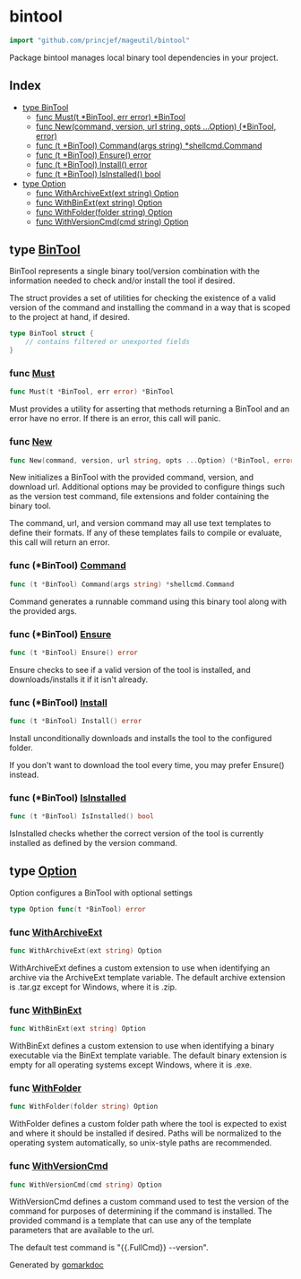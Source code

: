<!-- Code generated by gomarkdoc. DO NOT EDIT -->

# bintool

```go
import "github.com/princjef/mageutil/bintool"
```

Package bintool manages local binary tool dependencies in your project\.

## Index

- [type BinTool](<#type-bintool>)
  - [func Must(t *BinTool, err error) *BinTool](<#func-must>)
  - [func New(command, version, url string, opts ...Option) (*BinTool, error)](<#func-new>)
  - [func (t *BinTool) Command(args string) *shellcmd.Command](<#func-bintool-command>)
  - [func (t *BinTool) Ensure() error](<#func-bintool-ensure>)
  - [func (t *BinTool) Install() error](<#func-bintool-install>)
  - [func (t *BinTool) IsInstalled() bool](<#func-bintool-isinstalled>)
- [type Option](<#type-option>)
  - [func WithArchiveExt(ext string) Option](<#func-witharchiveext>)
  - [func WithBinExt(ext string) Option](<#func-withbinext>)
  - [func WithFolder(folder string) Option](<#func-withfolder>)
  - [func WithVersionCmd(cmd string) Option](<#func-withversioncmd>)


## type [BinTool](<https://github.com/princjef/mageutil/blob/master/bintool/bintool.go#L32-L37>)

BinTool represents a single binary tool/version combination with the information needed to check and/or install the tool if desired\.

The struct provides a set of utilities for checking the existence of a valid version of the command and installing the command in a way that is scoped to the project at hand\, if desired\.

```go
type BinTool struct {
    // contains filtered or unexported fields
}
```

### func [Must](<https://github.com/princjef/mageutil/blob/master/bintool/bintool.go#L55>)

```go
func Must(t *BinTool, err error) *BinTool
```

Must provides a utility for asserting that methods returning a BinTool and an error have no error\. If there is an error\, this call will panic\.

### func [New](<https://github.com/princjef/mageutil/blob/master/bintool/bintool.go#L70>)

```go
func New(command, version, url string, opts ...Option) (*BinTool, error)
```

New initializes a BinTool with the provided command\, version\, and download url\. Additional options may be provided to configure things such as the version test command\, file extensions and folder containing the binary tool\.

The command\, url\, and version command may all use text templates to define their formats\. If any of these templates fails to compile or evaluate\, this call will return an error\.

### func \(\*BinTool\) [Command](<https://github.com/princjef/mageutil/blob/master/bintool/bintool.go#L180>)

```go
func (t *BinTool) Command(args string) *shellcmd.Command
```

Command generates a runnable command using this binary tool along with the provided args\.

### func \(\*BinTool\) [Ensure](<https://github.com/princjef/mageutil/blob/master/bintool/bintool.go#L170>)

```go
func (t *BinTool) Ensure() error
```

Ensure checks to see if a valid version of the tool is installed\, and downloads/installs it if it isn't already\.

### func \(\*BinTool\) [Install](<https://github.com/princjef/mageutil/blob/master/bintool/bintool.go#L150>)

```go
func (t *BinTool) Install() error
```

Install unconditionally downloads and installs the tool to the configured folder\.

If you don't want to download the tool every time\, you may prefer Ensure\(\) instead\.

### func \(\*BinTool\) [IsInstalled](<https://github.com/princjef/mageutil/blob/master/bintool/bintool.go#L119>)

```go
func (t *BinTool) IsInstalled() bool
```

IsInstalled checks whether the correct version of the tool is currently installed as defined by the version command\.

## type [Option](<https://github.com/princjef/mageutil/blob/master/bintool/bintool.go#L50>)

Option configures a BinTool with optional settings

```go
type Option func(t *BinTool) error
```

### func [WithArchiveExt](<https://github.com/princjef/mageutil/blob/master/bintool/bintool.go#L197>)

```go
func WithArchiveExt(ext string) Option
```

WithArchiveExt defines a custom extension to use when identifying an archive via the ArchiveExt template variable\. The default archive extension is \.tar\.gz except for Windows\, where it is \.zip\.

### func [WithBinExt](<https://github.com/princjef/mageutil/blob/master/bintool/bintool.go#L207>)

```go
func WithBinExt(ext string) Option
```

WithBinExt defines a custom extension to use when identifying a binary executable via the BinExt template variable\. The default binary extension is empty for all operating systems except Windows\, where it is \.exe\.

### func [WithFolder](<https://github.com/princjef/mageutil/blob/master/bintool/bintool.go#L187>)

```go
func WithFolder(folder string) Option
```

WithFolder defines a custom folder path where the tool is expected to exist and where it should be installed if desired\. Paths will be normalized to the operating system automatically\, so unix\-style paths are recommended\.

### func [WithVersionCmd](<https://github.com/princjef/mageutil/blob/master/bintool/bintool.go#L220>)

```go
func WithVersionCmd(cmd string) Option
```

WithVersionCmd defines a custom command used to test the version of the command for purposes of determining if the command is installed\. The provided command is a template that can use any of the template parameters that are available to the url\.

The default test command is "\{\{\.FullCmd\}\} \-\-version"\.



Generated by [gomarkdoc](<https://github.com/princjef/gomarkdoc>)
